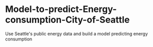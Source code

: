 # Model-to-predict-Energy-consumption-City-of-Seattle
Use Seattle's public energy data and build a model predicting energy consumption
